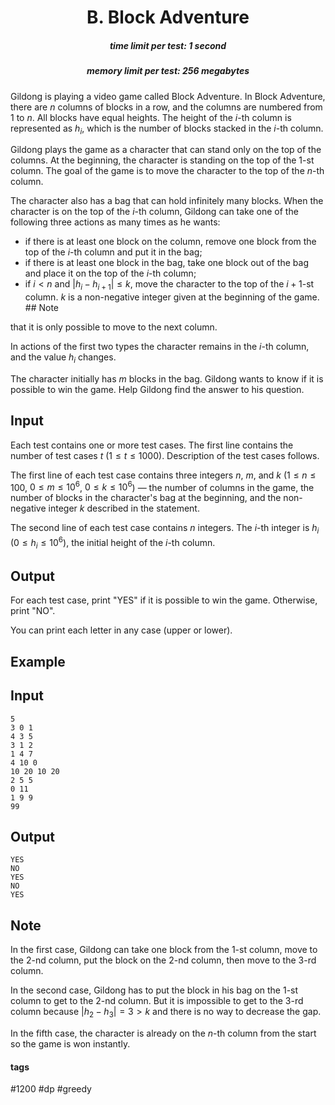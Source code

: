 <h1 style='text-align: center;'> B. Block Adventure</h1>

<h5 style='text-align: center;'>time limit per test: 1 second</h5>
<h5 style='text-align: center;'>memory limit per test: 256 megabytes</h5>

Gildong is playing a video game called Block Adventure. In Block Adventure, there are $n$ columns of blocks in a row, and the columns are numbered from $1$ to $n$. All blocks have equal heights. The height of the $i$-th column is represented as $h_i$, which is the number of blocks stacked in the $i$-th column.

Gildong plays the game as a character that can stand only on the top of the columns. At the beginning, the character is standing on the top of the $1$-st column. The goal of the game is to move the character to the top of the $n$-th column.

The character also has a bag that can hold infinitely many blocks. When the character is on the top of the $i$-th column, Gildong can take one of the following three actions as many times as he wants: 

* if there is at least one block on the column, remove one block from the top of the $i$-th column and put it in the bag;
* if there is at least one block in the bag, take one block out of the bag and place it on the top of the $i$-th column;
* if $i < n$ and $|h_i - h_{i+1}| \le k$, move the character to the top of the $i+1$-st column. $k$ is a non-negative integer given at the beginning of the game. ## Note

 that it is only possible to move to the next column.

In actions of the first two types the character remains in the $i$-th column, and the value $h_i$ changes.

The character initially has $m$ blocks in the bag. Gildong wants to know if it is possible to win the game. Help Gildong find the answer to his question.

## Input

Each test contains one or more test cases. The first line contains the number of test cases $t$ ($1 \le t \le 1000$). Description of the test cases follows.

The first line of each test case contains three integers $n$, $m$, and $k$ ($1 \le n \le 100$, $0 \le m \le 10^6$, $0 \le k \le 10^6$) — the number of columns in the game, the number of blocks in the character's bag at the beginning, and the non-negative integer $k$ described in the statement.

The second line of each test case contains $n$ integers. The $i$-th integer is $h_i$ ($0 \le h_i \le 10^6$), the initial height of the $i$-th column.

## Output

For each test case, print "YES" if it is possible to win the game. Otherwise, print "NO".

You can print each letter in any case (upper or lower).

## Example

## Input


```
5  
3 0 1  
4 3 5  
3 1 2  
1 4 7  
4 10 0  
10 20 10 20  
2 5 5  
0 11  
1 9 9  
99  

```
## Output


```
YES  
NO  
YES  
NO  
YES  

```
## Note

In the first case, Gildong can take one block from the $1$-st column, move to the $2$-nd column, put the block on the $2$-nd column, then move to the $3$-rd column.

In the second case, Gildong has to put the block in his bag on the $1$-st column to get to the $2$-nd column. But it is impossible to get to the $3$-rd column because $|h_2 - h_3| = 3 > k$ and there is no way to decrease the gap.

In the fifth case, the character is already on the $n$-th column from the start so the game is won instantly.



#### tags 

#1200 #dp #greedy 